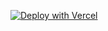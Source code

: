 <a href="https://vercel.com/new/clone?repository-url=https%3A%2F%2Fgithub.com%2Fynnoj%2Fstripe-payment-links-to-google-sheet&env=STRIPE_SECRET_KEY,STRIPE_WEBHOOK_SECRET,GOOGLE_PRIVATE_KEY,GOOGLE_SERVICE_ACCOUNT_EMAIL&project-name=stripe-payment-links-to-google-sheet&repository-name=stripe-payment-links-to-google-sheet"><img src="https://vercel.com/button" alt="Deploy with Vercel"/></a>

